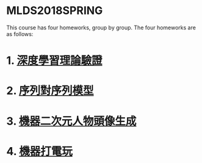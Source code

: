 # MLDS2018SPRING
This course has four homeworks, group by group. The four homeworks are as follows:

# 1. [深度學習理論驗證](https://github.com/JasonYao81000/MLDS2018SPRING/tree/master/hw1)

# 2. [序列對序列模型](https://github.com/JasonYao81000/MLDS2018SPRING/tree/master/hw2)

# 3. [機器二次元人物頭像生成](https://github.com/JasonYao81000/MLDS2018SPRING/tree/master/hw3)

# 4. [機器打電玩](https://github.com/JasonYao81000/MLDS2018SPRING/tree/master/hw4)
